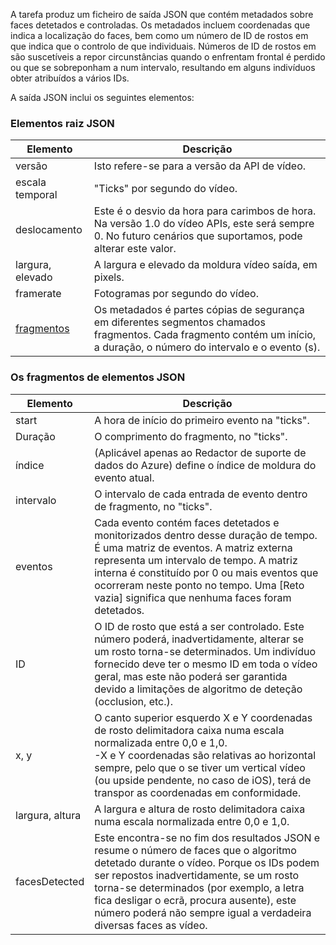 A tarefa produz um ficheiro de saída JSON que contém metadados sobre faces detetados e controladas. Os metadados incluem coordenadas que indica a localização do faces, bem como um número de ID de rostos em que indica que o controlo de que individuais. Números de ID de rostos em são suscetíveis a repor circunstâncias quando o enfrentam frontal é perdido ou que se sobreponham a num intervalo, resultando em alguns indivíduos obter atribuídos a vários IDs.

A saída JSON inclui os seguintes elementos:

### <a name="root-json-elements"></a>Elementos raiz JSON

| Elemento | Descrição |
| --- | --- |
| versão |Isto refere-se para a versão da API de vídeo. |
| escala temporal |"Ticks" por segundo do vídeo. |
| deslocamento |Este é o desvio da hora para carimbos de hora. Na versão 1.0 do vídeo APIs, este será sempre 0. No futuro cenários que suportamos, pode alterar este valor. |
| largura, elevado |A largura e elevado da moldura vídeo saída, em pixels.|
| framerate |Fotogramas por segundo do vídeo. |
| [fragmentos](#fragments-json-elements) |Os metadados é partes cópias de segurança em diferentes segmentos chamados fragmentos. Cada fragmento contém um início, a duração, o número do intervalo e o evento (s). |

### <a name="fragments-json-elements"></a>Os fragmentos de elementos JSON

|Elemento|Descrição|
|---|---|
| start |A hora de início do primeiro evento na "ticks". |
| Duração |O comprimento do fragmento, no "ticks". |
| índice | (Aplicável apenas ao Redactor de suporte de dados do Azure) define o índice de moldura do evento atual. |
| intervalo |O intervalo de cada entrada de evento dentro de fragmento, no "ticks". |
| eventos |Cada evento contém faces detetados e monitorizados dentro desse duração de tempo. É uma matriz de eventos. A matriz externa representa um intervalo de tempo. A matriz interna é constituído por 0 ou mais eventos que ocorreram neste ponto no tempo. Uma [Reto vazia] significa que nenhuma faces foram detetados. |
| ID |O ID de rosto que está a ser controlado. Este número poderá, inadvertidamente, alterar se um rosto torna-se determinados. Um indivíduo fornecido deve ter o mesmo ID em toda o vídeo geral, mas este não poderá ser garantida devido a limitações de algoritmo de deteção (occlusion, etc.). |
| x, y |O canto superior esquerdo X e Y coordenadas de rosto delimitadora caixa numa escala normalizada entre 0,0 e 1,0. <br/>-X e Y coordenadas são relativas ao horizontal sempre, pelo que o se tiver um vertical vídeo (ou upside pendente, no caso de iOS), terá de transpor as coordenadas em conformidade. |
| largura, altura |A largura e altura de rosto delimitadora caixa numa escala normalizada entre 0,0 e 1,0. |
| facesDetected |Este encontra-se no fim dos resultados JSON e resume o número de faces que o algoritmo detetado durante o vídeo. Porque os IDs podem ser repostos inadvertidamente, se um rosto torna-se determinados (por exemplo, a letra fica desligar o ecrã, procura ausente), este número poderá não sempre igual a verdadeira diversas faces as vídeo. |
